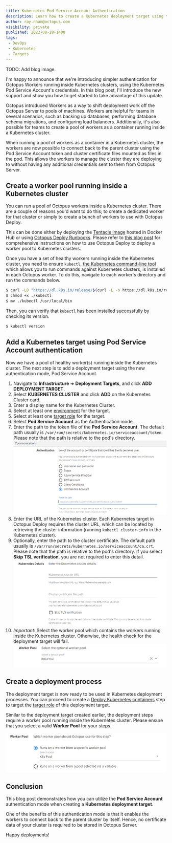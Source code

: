 ```yaml
---
title: Kubernetes Pod Service Account Authentication
description: Learn how to create a Kubernetes deployment target using the Pod Service Account authentication mode.
author: ray.nham@octopus.com
visibility: private
published: 2022-08-28-1400
tags:
 - DevOps
 - Kubernetes
 - Targets
---
```


TODO: Add blog image.

I'm happy to announce that we're introducing simpler authentication for Octopus Workers running inside Kubernetes clusters, using the Kubernetes Pod Service Account's credentials. In this blog post, I'll introduce the new support and show you how to get started to take advantage of this update.

Octopus introduced Workers as a way to shift deployment work off the Octopus Server to pools of machines. Workers are helpful for teams in several scenarios, such as backing up databases, performing database schema migrations, and configuring load balancers. Additionally, it's also possible for teams to create a pool of workers as a container running inside a Kubernetes cluster.

When running a pool of workers as a container in a Kubernetes cluster, the workers are now possible to connect back to the parent cluster using the Pod Service Account token and cluster certificate files mounted as files in the pod. This allows the workers to manage the cluster they are deploying to without having any additional credentials sent to them from Octopus Server.

## Create a worker pool running inside a Kubernetes cluster
You can run a pool of Octopus workers inside a Kubernetes cluster. There are a couple of reasons you'd want to do this; to create a dedicated worker for that cluster or simply to create a bunch of workers to use with Octopus Deploy. 

This can be done either by deploying the [Tentacle image](https://hub.docker.com/r/octopusdeploy/tentacle) hosted in Docker Hub or using [Octopus Deploy Runbooks](https://octopus.com/docs/runbooks). Please refer to [this blog post](https://octopus.com/blog/kubernetes-workers) for comprehensive instructions on how to use Octopus Deploy to deploy a worker pool to Kubernetes clusters.

Once you have a set of healthy workers running inside the Kubernetes cluster, you need to ensure `kubectl`, [the Kubernetes command-line tool](https://kubernetes.io/docs/tasks/tools/) which allows you to run commands against Kubernetes clusters, is installed in each Octopus worker. To do this, navigate to each worker's directory and run the commands below.

```bash
$ curl -LO "https://dl.k8s.io/release/$(curl -L -s https://dl.k8s.io/release/stable.txt)/bin/linux/amd64/kubectl"
$ chmod +x ./kubectl
$ mv ./kubectl /usr/local/bin
```

Then, you can verify that `kubectl` has been installed successfully by checking its version.

```bash
$ kubectl version
```

## Add a Kubernetes target using Pod Service Account authentication
Now we have a pool of healthy worker(s) running inside the Kubernetes cluster. The next step is to add a deployment target using the new authentication mode, Pod Service Account.

1. Navigate to **Infrastructure** ➜ **Deployment Targets**, and click **ADD DEPLOYMENT TARGET**.
1. Select **KUBERNETES CLUSTER** and click **ADD** on the Kubernetes Cluster card.
1. Enter a display name for the Kubernetes Cluster.
1. Select at least one [environment](https://octopus.com/docs/infrastructure/environments) for the target.
1. Select at least one [target role](https://octopus.com/docs/infrastructure/deployment-targets#target-roles) for the target.
1. Select **Pod Service Account** as the Authentication mode.
1. Enter the path to the token file of the **Pod Service Account**. The default path usually is `/var/run/secrets/kubernetes.io/serviceaccount/token`. Please note that the path is relative to the pod's directory.
![Pod Service Account authentication](images/authentication-pod-service-account.png)
1. Enter the URL of the Kubernetes cluster. Each Kubernetes target in Octopus Deploy requires the cluster URL, which can be located by retrieving the cluster information (running `kubectl cluster-info` in the Kubernetes cluster).
1. Optionally, enter the path to the cluster certificate. The default path usually is `/var/run/secrets/kubernetes.io/serviceaccount/ca.crt`. Please note that the path is relative to the pod's directory. If you select **Skip TSL verification**, you are not required to enter this detail.
![Kubernetes Cluster details](images/kubernetes-cluster-details.png)
1. *Important*: Select the worker pool which contains the workers running inside the Kubernetes cluster. Otherwise, the health check for the deployment target will fail.
![Worker Pool selection](images/worker-pool-selection.png)

## Create a deployment process
The deployment target is now ready to be used in Kubernetes deployment processes. You can proceed to create a [Deploy Kubernetes containers](https://octopus.com/docs/deployments/kubernetes/deploy-container) step to target the [target role](https://octopus.com/docs/infrastructure/deployment-targets#target-roles) of this deployment target.

Similar to the deployment target created earlier, the deployment steps require a worker pool running inside the Kubernetes cluster. Please ensure that you select a valid **Worker Pool** for your steps.

![Step's Worker Pool selection](images/step-worker-pool-selection.png)

## Conclusion
This blog post demonstrates how you can utilize the **Pod Service Account** authentication mode when creating a **Kubernetes deployment target**. 

One of the benefits of this authentication mode is that it enables the workers to connect back to the parent cluster by itself. Hence, no certificate data of your cluster is required to be stored in Octopus Server.

Happy deployments!
